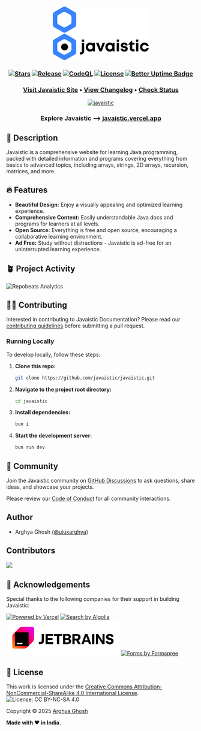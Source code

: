 <div align=center>

<br>

<img height=70 src="https://raw.githubusercontent.com/javaistic/.github/main/profile/img/logo-light.svg#gh-dark-mode-only">
<img height=70 src="https://raw.githubusercontent.com/javaistic/.github/main/profile/img/logo-dark.svg#gh-light-mode-only">

<br>

### [![Stars](https://badgen.net/github/stars/javaistic/javaistic)](https://github.com/javaistic/javaistic/stargazers) [![Release](https://badgen.net/github/release/javaistic/javaistic)](https://github.com/javaistic/javaistic/releases) [![CodeQL](https://github.com/javaistic/javaistic/actions/workflows/codeql-analysis.yml/badge.svg)](https://github.com/javaistic/javaistic/actions/workflows/codeql-analysis.yml) [![License](https://badgen.net/github/license/javaistic/javaistic)](LICENSE) [![Better Uptime Badge](https://betteruptime.com/status-badges/v1/monitor/8a3u.svg)](https://javaistic.betteruptime.com/?utm_source=status_badge)

</div>

<div align="center">

### [Visit Javaistic Site](https://javaistic.vercel.app/) • [View Changelog](https://javaistic.vercel.app/changelog) • [Check Status](https://javaistic.vercel.app/status)

</div>

<div align="center">

[![javaistic](.github/img/javaistic-readme.png)](https://javaistic.vercel.app/?utm_source=github&utm_medium=readme-image&utm_campaign=javaistic)

### Explore Javaistic ⟶ [javaistic.vercel.app](https://javaistic.vercel.app/?utm_source=github&utm_medium=readme-link&utm_campaign=javaistic)

</div>

## 📄 Description

Javaistic is a comprehensive website for learning Java programming, packed with detailed information and programs covering everything from basics to advanced topics, including arrays, strings, 2D arrays, recursion, matrices, and more.

## 🔥 Features

- **Beautiful Design:** Enjoy a visually appealing and optimized learning experience.
- **Comprehensive Content:** Easily understandable Java docs and programs for learners at all levels.
- **Open Source:** Everything is free and open source, encouraging a collaborative learning environment.
- **Ad Free:** Study without distractions - Javaistic is ad-free for an uninterrupted learning experience.

## 🪴 Project Activity

![Repobeats Analytics](https://repobeats.axiom.co/api/embed/3df6f52cbd6d58e6c248f9457081834adf6459e5.svg "Repobeats analytics image")

## 🧑‍💻 Contributing

Interested in contributing to Javaistic Documentation? Please read our [contributing guidelines](CONTRIBUTING.md) before submitting a pull request.

### Running Locally

To develop locally, follow these steps:

1. **Clone this repo:**

   ```sh
   git clone https://github.com/javaistic/javaistic.git
   ```

2. **Navigate to the project root directory:**

   ```sh
   cd javaistic
   ```

3. **Install dependencies:**

   ```sh
   bun i
   ```

4. **Start the development server:**

   ```sh
   bun run dev
   ```

## 🤝 Community

Join the Javaistic community on [GitHub Discussions](https://github.com/javaistic/javaistic/discussions) to ask questions, share ideas, and showcase your projects.

<!--
For real-time communication, you can also join the [Javaistic Discord Server](https://javaistic.vercel.app/discord).
-->

Please review our [Code of Conduct](CODE_OF_CONDUCT.md) for all community interactions.

## Author

- Arghya Ghosh [(@uiuxarghya)](https://twitter.com/uiuxarghya)

## Contributors

[![](https://contrib.rocks/image?repo=javaistic/javaistic)](https://github.com/javaistic/javaistic/graphs/contributors)

## 💖 Acknowledgements

Special thanks to the following companies for their support in building Javaistic:

[![Powered by Vercel](.github/img/powered-by-vercel.svg)](https://vercel.com/?utm_source=javaistic&utm_campaign=oss)
[![Search by Algolia](.github/img/search-by-algolia.svg)](https://algolia.com/?utm_source=javaistic&utm_campaign=oss)
[![JetBrains](.github/img/jetbrains.svg)](https://jetbrains.com/?utm_source=javaistic&utm_campaign=oss)
[![Forms by Formspree](.github/img/forms-by-formspree.svg)](https://formspree.io/?utm_source=javaistic&utm_campaign=oss)

## 📝 License

This work is licensed under the
[Creative Commons Attribution-NonCommercial-ShareAlike 4.0 International License](https://creativecommons.org/licenses/by-nc-sa/4.0/).
![License: CC BY-NC-SA 4.0](https://licensebuttons.net/l/by-nc-sa/4.0/80x15.png)

Copyright © 2025 [Arghya Ghosh](https://github.com/uiuxarghya)

**Made with ❤️ in India.**
